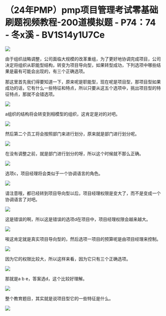 # （24年PMP）pmp项目管理考试零基础刷题视频教程-200道模拟题 - P74：74 - 冬x溪 - BV1S14y1U7Ce

![](img/19d61a42f0a491957942db3cba63b6e2_0.png)

由于组织战略调整，公司面临大规模的改革重组，为了更好地协调完成项目，公司决定将组织从职能型结构，转变为项目导向型，如果转型成功，下列选项中哪些结果是最有可能会出现的，有三个正确选项。

那这里首先我们得要知道一下，原来呢是职能型，现在呢是项目型，那项目型如果成功的话，它有什么一些特征和特点，所以只要从这五个选项中，挑出项目型的特征特点，那就不会错选项。



![](img/19d61a42f0a491957942db3cba63b6e2_2.png)

a组织的结构将会转变到相模型的组织，这肯定是对的对吧。

![](img/19d61a42f0a491957942db3cba63b6e2_4.png)

然后第二个员工将会按照部门来进行划分，原来就是部门进行划分呢。

![](img/19d61a42f0a491957942db3cba63b6e2_6.png)

在没有调整之前，就是部门进行划分的呀，所以这个时候就不那么正确。

![](img/19d61a42f0a491957942db3cba63b6e2_8.png)

选项c，项目经理将会类似于一个协调语言的角色。

![](img/19d61a42f0a491957942db3cba63b6e2_10.png)

请注意哦，都已经转到项目导向型以后，项目经理权限是变大了，而不是变成一个协调语言了对吧。

![](img/19d61a42f0a491957942db3cba63b6e2_12.png)

这是错误的啊，所以这是错误的选项d在项目中，项目经理权限会越来越大。

![](img/19d61a42f0a491957942db3cba63b6e2_14.png)

唉这肯定就是真实项目导向型的，然后选项一项目的预算呢是由项目经理来控制。

![](img/19d61a42f0a491957942db3cba63b6e2_16.png)

因为它的权限比较大，所以这样来看，因为它只有三个正确选项。

![](img/19d61a42f0a491957942db3cba63b6e2_18.png)

那就是a b e，答案选d，这个比较好理解。

![](img/19d61a42f0a491957942db3cba63b6e2_20.png)

整个教育题目，其实就是说项目型它的一些特征是什么。

![](img/19d61a42f0a491957942db3cba63b6e2_22.png)